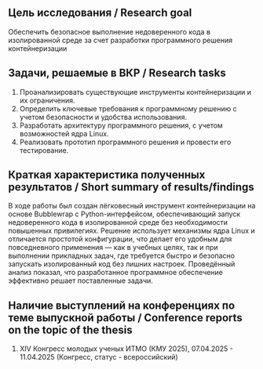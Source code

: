 ## Цель исследования / Research goal
Обеспечить безопасное выполнение недоверенного кода в изолированной среде за
счет разработки программного решения контейнеризации

## Задачи, решаемые в ВКР / Research tasks
1. Проанализировать существующие инструменты контейнеризации и их ограничения.
1. Определить ключевые требования к программному решению с учетом безопасности и
   удобства использования.
1. Разработать архитектуру программного решения, с учетом возможностей ядра
   Linux.
1. Реализовать прототип программного решения и провести его тестирование.

## Краткая характеристика полученных результатов / Short summary of results/findings
В ходе работы был создан лёгковесный инструмент контейнеризации на основе
Bubblewrap с Python-интерфейсом, обеспечивающий запуск недоверенного кода в
изолированной среде без необходимости повышенных привилегиях. Решение использует
механизмы ядра Linux и отличается простотой конфигурации, что делает его удобным
для повседневного применения — как в учебных целях, так и при выполнении
прикладных задач, где требуется быстро и безопасно запускать изолированный код
без лишних настроек. Проведённый анализ показал, что разработанное программное
обеспечение эффективно решает поставленные задачи.

## Наличие выступлений на конференциях по теме выпускной работы / Conference reports on the topic of the thesis
1. XIV Конгресс молодых ученых ИТМО (КМУ 2025), 07.04.2025 - 11.04.2025
   (Конгресс, статус - всероссийский)
